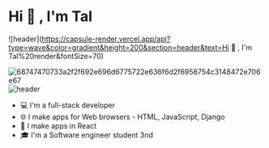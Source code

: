 
   # Hi 👋 , I'm Tal #
 ![header](https://capsule-render.vercel.app/api?type=wave&color=gradient&height=200&section=header&text=Hi 👋 , I'm Tal%20render&fontSize=70)

![68747470733a2f2f692e696d6775722e636f6d2f6958754c3148472e706e67](https://user-images.githubusercontent.com/68163421/110488009-ca57e480-80f6-11eb-99e4-7ddf79b3fd87.png)
 ![header](https://capsule-render.vercel.app/api?type=wave&color=gradient&height=200&section=footer&text=capsule%20render&fontSize=70)


 * 💻 I'm a full-stack developer
 * 🌐 I make apps for Web browsers - HTML, JavaScript, Django
 * 📱  I make apps in React
 * 🎓 I'm a Software engineer student 3nd


 
